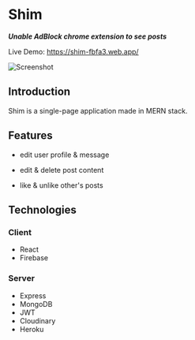 # Shim
***Unable AdBlock chrome extension to see posts***

Live Demo: https://shim-fbfa3.web.app/

![Screenshot](./shimGif.gif)

## Introduction

Shim is a single-page application made in MERN stack.

## Features

- edit user profile & message

- edit & delete post content 

- like & unlike other's posts

## Technologies

### Client

- React
- Firebase

### Server

- Express
- MongoDB
- JWT
- Cloudinary
- Heroku
